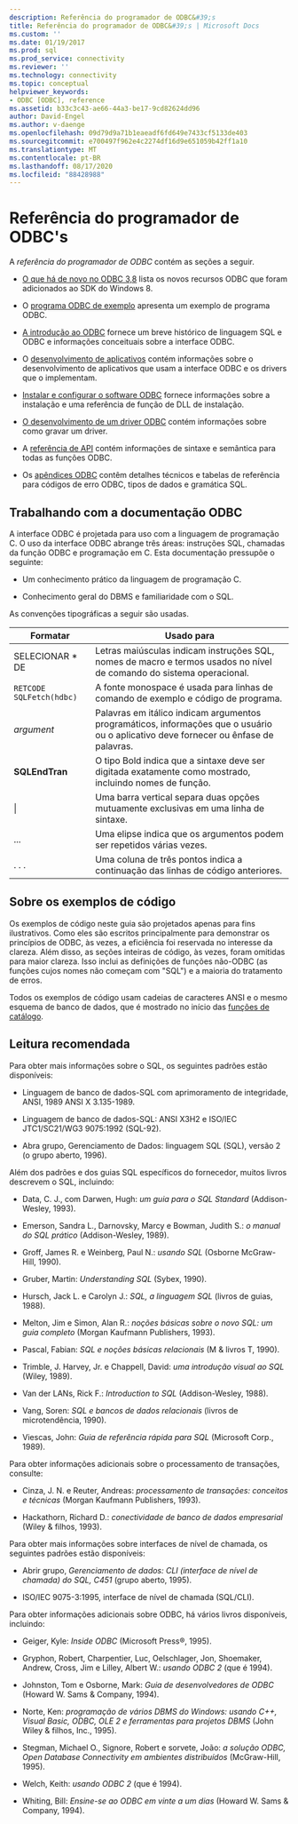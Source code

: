 ```yaml
---
description: Referência do programador de ODBC&#39;s
title: Referência do programador de ODBC&#39;s | Microsoft Docs
ms.custom: ''
ms.date: 01/19/2017
ms.prod: sql
ms.prod_service: connectivity
ms.reviewer: ''
ms.technology: connectivity
ms.topic: conceptual
helpviewer_keywords:
- ODBC [ODBC], reference
ms.assetid: b33c3c43-ae66-44a3-be17-9cd82624dd96
author: David-Engel
ms.author: v-daenge
ms.openlocfilehash: 09d79d9a71b1eaeadf6fd649e7433cf5133de403
ms.sourcegitcommit: e700497f962e4c2274df16d9e651059b42ff1a10
ms.translationtype: MT
ms.contentlocale: pt-BR
ms.lasthandoff: 08/17/2020
ms.locfileid: "88428988"
---
```

# <a name="odbc-programmer39s-reference"></a>Referência do programador de ODBC&#39;s
A *referência do programador de ODBC* contém as seções a seguir.  
  
-   [O que há de novo no ODBC 3,8](../../odbc/reference/what-s-new-in-odbc-3-8.md) lista os novos recursos ODBC que foram adicionados ao SDK do Windows 8.  
  
-   O [programa ODBC de exemplo](../../odbc/reference/sample-odbc-program.md) apresenta um exemplo de programa ODBC.  
  
-   [A introdução ao ODBC](../../odbc/reference/introduction-to-odbc.md) fornece um breve histórico de linguagem SQL e ODBC e informações conceituais sobre a interface ODBC.  
  
-   O [desenvolvimento de aplicativos](../../odbc/reference/develop-app/developing-applications.md) contém informações sobre o desenvolvimento de aplicativos que usam a interface ODBC e os drivers que o implementam.  
  
-   [Instalar e configurar o software ODBC](../../odbc/reference/install/installing-and-configuring-the-odbc-software.md) fornece informações sobre a instalação e uma referência de função de DLL de instalação.  
  
-   [O desenvolvimento de um driver ODBC](../../odbc/reference/develop-driver/developing-an-odbc-driver.md) contém informações sobre como gravar um driver.  
  
-   A [referência de API](../../odbc/reference/syntax/odbc-reference.md) contém informações de sintaxe e semântica para todas as funções ODBC.  
  
-   Os [apêndices ODBC](../../odbc/reference/appendixes/odbc-appendixes.md) contêm detalhes técnicos e tabelas de referência para códigos de erro ODBC, tipos de dados e gramática SQL.  
  
## <a name="working-with-the-odbc-documentation"></a>Trabalhando com a documentação ODBC  
 A interface ODBC é projetada para uso com a linguagem de programação C. O uso da interface ODBC abrange três áreas: instruções SQL, chamadas da função ODBC e programação em C. Esta documentação pressupõe o seguinte:  
  
-   Um conhecimento prático da linguagem de programação C.  
  
-   Conhecimento geral do DBMS e familiaridade com o SQL.  
  
 As convenções tipográficas a seguir são usadas.  
  
|Formatar|Usado para|  
|------------|--------------|  
|SELECIONAR * DE|Letras maiúsculas indicam instruções SQL, nomes de macro e termos usados no nível de comando do sistema operacional.|  
|`RETCODE SQLFetch(hdbc)`|A fonte monospace é usada para linhas de comando de exemplo e código de programa.|  
|*argument*|Palavras em itálico indicam argumentos programáticos, informações que o usuário ou o aplicativo deve fornecer ou ênfase de palavras.|  
|**SQLEndTran**|O tipo Bold indica que a sintaxe deve ser digitada exatamente como mostrado, incluindo nomes de função.|  
|&#124;|Uma barra vertical separa duas opções mutuamente exclusivas em uma linha de sintaxe.|  
|...|Uma elipse indica que os argumentos podem ser repetidos várias vezes.|  
|. . .|Uma coluna de três pontos indica a continuação das linhas de código anteriores.|  
  
## <a name="about-the-code-examples"></a>Sobre os exemplos de código  
 Os exemplos de código neste guia são projetados apenas para fins ilustrativos. Como eles são escritos principalmente para demonstrar os princípios de ODBC, às vezes, a eficiência foi reservada no interesse da clareza. Além disso, as seções inteiras de código, às vezes, foram omitidas para maior clareza. Isso inclui as definições de funções não-ODBC (as funções cujos nomes não começam com "SQL") e a maioria do tratamento de erros.  
  
 Todos os exemplos de código usam cadeias de caracteres ANSI e o mesmo esquema de banco de dados, que é mostrado no início das [funções de catálogo](../../odbc/reference/develop-app/catalog-functions.md).  
  
## <a name="recommended-reading"></a>Leitura recomendada  
 Para obter mais informações sobre o SQL, os seguintes padrões estão disponíveis:  
  
-   Linguagem de banco de dados-SQL com aprimoramento de integridade, ANSI, 1989 ANSI X 3.135-1989.  
  
-   Linguagem de banco de dados-SQL: ANSI X3H2 e ISO/IEC JTC1/SC21/WG3 9075:1992 (SQL-92).  
  
-   Abra grupo, Gerenciamento de Dados: linguagem SQL (SQL), versão 2 (o grupo aberto, 1996).  
  
 Além dos padrões e dos guias SQL específicos do fornecedor, muitos livros descrevem o SQL, incluindo:  
  
-   Data, C. J., com Darwen, Hugh: *um guia para o SQL Standard* (Addison-Wesley, 1993).  
  
-   Emerson, Sandra L., Darnovsky, Marcy e Bowman, Judith S.: *o manual do SQL prático* (Addison-Wesley, 1989).  
  
-   Groff, James R. e Weinberg, Paul N.: *usando SQL* (Osborne McGraw-Hill, 1990).  
  
-   Gruber, Martin: *Understanding SQL* (Sybex, 1990).  
  
-   Hursch, Jack L. e Carolyn J.: *SQL, a linguagem SQL* (livros de guias, 1988).  
  
-   Melton, Jim e Simon, Alan R.: *noções básicas sobre o novo SQL: um guia completo* (Morgan Kaufmann Publishers, 1993).  
  
-   Pascal, Fabian: *SQL e noções básicas relacionais* (M & livros T, 1990).  
  
-   Trimble, J. Harvey, Jr. e Chappell, David: *uma introdução visual ao SQL* (Wiley, 1989).  
  
-   Van der LANs, Rick F.: *Introduction to SQL* (Addison-Wesley, 1988).  
  
-   Vang, Soren: *SQL e bancos de dados relacionais* (livros de microtendência, 1990).  
  
-   Viescas, John: *Guia de referência rápida para SQL* (Microsoft Corp., 1989).  
  
 Para obter informações adicionais sobre o processamento de transações, consulte:  
  
-   Cinza, J. N. e Reuter, Andreas: *processamento de transações: conceitos e técnicas* (Morgan Kaufmann Publishers, 1993).  
  
-   Hackathorn, Richard D.: *conectividade de banco de dados empresarial* (Wiley & filhos, 1993).  
  
 Para obter mais informações sobre interfaces de nível de chamada, os seguintes padrões estão disponíveis:  
  
-   Abrir grupo, *Gerenciamento de dados: CLI (interface de nível de chamada) do SQL, C451* (grupo aberto, 1995).  
  
-   ISO/IEC 9075-3:1995, interface de nível de chamada (SQL/CLI).  
  
 Para obter informações adicionais sobre ODBC, há vários livros disponíveis, incluindo:  
  
-   Geiger, Kyle: *Inside ODBC* (Microsoft Press®, 1995).  
  
-   Gryphon, Robert, Charpentier, Luc, Oelschlager, Jon, Shoemaker, Andrew, Cross, Jim e Lilley, Albert W.: *usando ODBC 2* (que é 1994).  
  
-   Johnston, Tom e Osborne, Mark: *Guia de desenvolvedores de ODBC* (Howard W. Sams & Company, 1994).  
  
-   Norte, Ken: *programação de vários DBMS do Windows: usando C++, Visual Basic, ODBC, OLE 2 e ferramentas para projetos DBMS* (John Wiley & filhos, Inc., 1995).  
  
-   Stegman, Michael O., Signore, Robert e sorvete, João: *a solução ODBC, Open Database Connectivity em ambientes distribuídos* (McGraw-Hill, 1995).  
  
-   Welch, Keith: *usando ODBC 2* (que é 1994).  
  
-   Whiting, Bill: *Ensine-se ao ODBC em vinte a um dias* (Howard W. Sams & Company, 1994).
